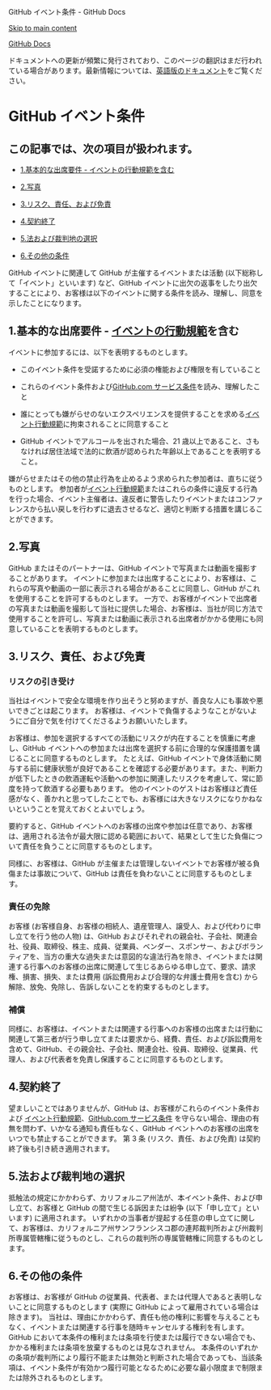 GitHub イベント条件 - GitHub Docs

[Skip to main content](#main-content)

[](/ja)[GitHub Docs](/ja)

ドキュメントへの更新が頻繁に発行されており、このページの翻訳はまだ行われている場合があります。最新情報については、[英語版のドキュメント](/en)をご覧ください。

GitHub イベント条件
==========

この記事では、次の項目が扱われます。
----------

* [1.基本的な出席要件 - イベントの行動規範を含む](#1-basic-requirements-to-attend---including-the-event-code-of-conduct)

* [2.写真](#2-pictures)

* [3.リスク、責任、および免責](#3-risk-liability-and-indemnity)

* [4.契約終了](#4-termination)

* [5.法および裁判地の選択](#5-choice-of-law-and-venue)

* [6.その他の条件](#6-miscellaneous-terms)

GitHub イベントに関連して GitHub が主催するイベントまたは活動 (以下総称して「イベント」といいます) など、GitHub イベントに出欠の返事をしたり出欠することにより、お客様は以下のイベントに関する条件を読み、理解し、同意を示したことになります。

[](#1-basic-requirements-to-attend---including-the-event-code-of-conduct)1.基本的な出席要件 - [イベントの行動規範](/ja/articles/github-event-code-of-conduct)を含む
----------

イベントに参加するには、以下を表明するものとします。

* このイベント条件を受諾するために必須の権能および権限を有していること

* これらのイベント条件および[GitHub.com サービス条件](/ja/articles/github-terms-of-service)を読み、理解したこと

* 誰にとっても嫌がらせのないエクスペリエンスを提供することを求める[イベント行動規範](/ja/articles/github-event-code-of-conduct)に拘束されることに同意すること

* GitHub イベントでアルコールを出された場合、21 歳以上であること、さもなければ居住法域で法的に飲酒が認められた年齢以上であることを表明すること。

嫌がらせまたはその他の禁止行為を止めるよう求められた参加者は、直ちに従うものとします。 参加者が[イベント行動規範](/ja/articles/github-event-code-of-conduct)またはこれらの条件に違反する行為を行った場合、イベント主催者は、違反者に警告したりイベントまたはコンファレンスから払い戻しを行わずに退去させるなど、適切と判断する措置を講じることができます。

[](#2-pictures)2.写真
----------

GitHub またはそのパートナーは、GitHub イベントで写真または動画を撮影することがあります。 イベントに参加または出席することにより、お客様は、これらの写真や動画の一部に表示される場合があることに同意し、GitHub がこれを使用することを許可するものとします。 一方で、お客様がイベントで出席者の写真または動画を撮影して当社に提供した場合、お客様は、当社が同じ方法で使用することを許可し、写真または動画に表示される出席者がかかる使用にも同意していることを表明するものとします。

[](#3-risk-liability-and-indemnity)3.リスク、責任、および免責
----------

### [](#assumption-of-risk)リスクの引き受け ###

当社はイベントで安全な環境を作り出そうと努めますが、善良な人にも事故や悪いできごとは起こります。 お客様は、イベントで負傷するようなことがないようにご自分で気を付けてくださるようお願いいたします。

お客様は、参加を選択するすべての活動にリスクが内在することを慎重に考慮し、GitHub イベントへの参加または出席を選択する前に合理的な保護措置を講じることに同意するものとします。 たとえば、GitHub イベントで身体活動に関与する前に健康状態が良好であることを確認する必要があります。また、判断力が低下したときの飲酒運転や活動への参加に関連したリスクを考慮して、常に節度を持って飲酒する必要もあります。 他のイベントのゲストはお客様ほど責任感がなく、善かれと思ってしたことでも、お客様には大きなリスクになりかねないということを覚えておくとよいでしょう。

要約すると、GitHub イベントへのお客様の出席や参加は任意であり、お客様は、適用される法令が最大限に認める範囲において、結果として生じた負傷について責任を負うことに同意するものとします。

同様に、お客様は、GitHub が主催または管理しないイベントでお客様が被る負傷または事故について、GitHub は責任を負わないことに同意するものとします。

### [](#release-of-liability)責任の免除 ###

お客様 (お客様自身、お客様の相続人、遺産管理人、譲受人、および代わりに申し立てを行う他の人物) は、GitHub およびそれぞれの親会社、子会社、関連会社、役員、取締役、株主、成員、従業員、ベンダー、スポンサー、およびボランティアを、当方の重大な過失または意図的な違法行為を除き、イベントまたは関連する行事へのお客様の出席に関連して生じるあらゆる申し立て、要求、請求権、損害、損失、または費用 (訴訟費用および合理的な弁護士費用を含む) から解除、放免、免除し、告訴しないことを約束するものとします。

### [](#indemnity)補償 ###

同様に、お客様は、イベントまたは関連する行事へのお客様の出席または行動に関連して第三者が行う申し立てまたは要求から、経費、責任、および訴訟費用を含めて、GitHub、その親会社、子会社、関連会社、役員、取締役、従業員、代理人、および代表者を免責し保護することに同意するものとします。

[](#4-termination)4.契約終了
----------

望ましいことではありませんが、GitHub は、お客様がこれらのイベント条件および [イベント行動規範](/ja/articles/github-event-code-of-conduct)、[GitHub.com サービス条件](/ja/articles/github-terms-of-service) を守らない場合、理由の有無を問わず、いかなる通知も責任もなく、GitHub イベントへのお客様の出席をいつでも禁止することができます。 第 3 条 (リスク、責任、および免責) は契約終了後も引き続き適用されます。

[](#5-choice-of-law-and-venue)5.法および裁判地の選択
----------

抵触法の規定にかかわらず、カリフォルニア州法が、本イベント条件、および申し立て、お客様と GitHub の間で生じる訴因または紛争 (以下「申し立て」といいます) に適用されます。 いずれかの当事者が提起する任意の申し立てに関して、お客様は、カリフォルニア州サンフランシスコ郡の連邦裁判所および州裁判所専属管轄権に従うものとし、これらの裁判所の専属管轄権に同意するものとします。

[](#6-miscellaneous-terms)6.その他の条件
----------

お客様は、お客様が GitHub の従業員、代表者、または代理人であると表明しないことに同意するものとします (実際に GitHub によって雇用されている場合は除きます)。 当社は、理由にかかわらず、責任も他の権利に影響を与えることもなく、イベントまたは関連する行事を随時キャンセルする権利を有します。 GitHub において本条件の権利または条項を行使または履行できない場合でも、かかる権利または条項を放棄するものとは見なされません。 本条件のいずれかの条項が裁判所により履行不能または無効と判断された場合であっても、当該条項は、イベント条件が有効かつ履行可能となるために必要な最小限度まで制限または除外されるものとします。
